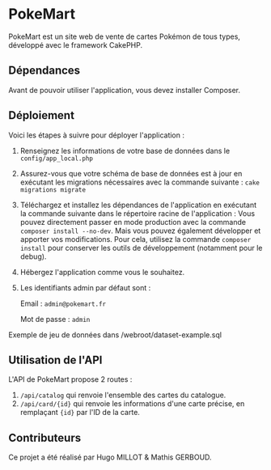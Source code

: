 # PokeMart

PokeMart est un site web de vente de cartes Pokémon de tous types, développé avec le framework CakePHP.

## Dépendances

Avant de pouvoir utiliser l'application, vous devez installer Composer.

## Déploiement

Voici les étapes à suivre pour déployer l'application :

1. Renseignez les informations de votre base de données dans le `config/app_local.php`

2. Assurez-vous que votre schéma de base de données est à jour en exécutant les migrations nécessaires avec la commande suivante :
   `cake migrations migrate`

3. Téléchargez et installez les dépendances de l'application en exécutant la commande suivante dans le répertoire racine de l'application :
Vous pouvez directement passer en mode production avec la commande `composer install --no-dev`. Mais vous pouvez également développer et apporter
vos modifications. Pour cela, utilisez la commande `composer install` pour conserver les outils de développement (notamment pour le debug).

4. Hébergez l'application comme vous le souhaitez.

5. Les identifiants admin par défaut sont :

    Email : `admin@pokemart.fr`

    Mot de passe : `admin`

Exemple de jeu de données dans /webroot/dataset-example.sql

## Utilisation de l'API

L'API de PokeMart propose 2 routes :

1. `/api/catalog` qui renvoie l'ensemble des cartes du catalogue.
2. `/api/card/{id}` qui renvoie les informations d'une carte précise, en remplaçant `{id}` par l'ID de la carte.

## Contributeurs

Ce projet a été réalisé par Hugo MILLOT & Mathis GERBOUD.
